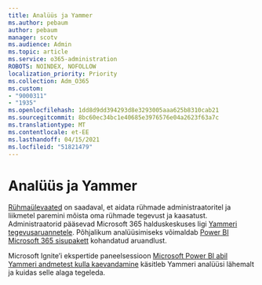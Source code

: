 ```yaml
---
title: Analüüs ja Yammer
ms.author: pebaum
author: pebaum
manager: scotv
ms.audience: Admin
ms.topic: article
ms.service: o365-administration
ROBOTS: NOINDEX, NOFOLLOW
localization_priority: Priority
ms.collection: Adm_O365
ms.custom:
- "9000311"
- "1935"
ms.openlocfilehash: 1dd8d9dd394293d8e3293005aaa625b8310cab21
ms.sourcegitcommit: 8bc60ec34bc1e40685e3976576e04a2623f63a7c
ms.translationtype: MT
ms.contentlocale: et-EE
ms.lasthandoff: 04/15/2021
ms.locfileid: "51821479"
---
```

# <a name="analytics-and-yammer"></a>Analüüs ja Yammer

[Rühmaülevaated](https://support.office.com/article/view-group-insights-in-yammer-73f9fa6d-d442-4f25-9194-d5317c9328ab) on saadaval, et aidata rühmade administraatoritel ja liikmetel paremini mõista oma rühmade tegevust ja kaasatust. Administraatorid pääsevad Microsoft 365 halduskeskuses ligi [Yammeri tegevusaruannetele](https://docs.microsoft.com/microsoft-365/admin/activity-reports/yammer-activity-report). Põhjalikum analüüsimiseks võimaldab [Power BI Microsoft 365 sisupakett](https://docs.microsoft.com/microsoft-365/admin/usage-analytics/enable-usage-analytics) kohandatud aruandlust.

Microsoft Ignite’i ekspertide paneelsessioon [Microsoft Power BI abil Yammeri andmetest kulla kaevandamine](https://aka.ms/MiningYammerDataIgnite2017) käsitleb Yammeri analüüsi lähemalt ja kuidas selle alaga tegeleda.
